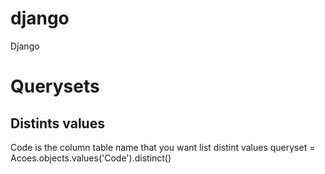 # django
Django 

# Querysets 

## Distints values 
Code is the column table name that you want list distint values 
queryset = Acoes.objects.values('Code').distinct()

